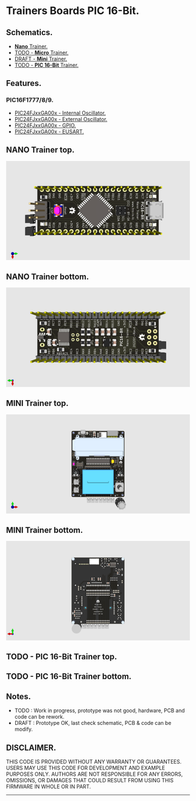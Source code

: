 # Trainers Boards PIC 16-Bit.

## Schematics.

- [**Nano** Trainer.](https://github.com/tronixio/trainers-pic16bit/blob/main/Kicad/nano/extras/schematic.pdf)
- [TODO - **Micro** Trainer.](https://github.com/tronixio/trainers-pic8bit/blob/main/Kicad/micro/extras/schematic.pdf)
- [DRAFT - **Mini** Trainer.](https://github.com/tronixio/trainers-pic16bit/blob/main/Kicad/mini/extras/schematic.pdf)
- [TODO - **PIC 16-Bit** Trainer.](https://github.com/tronixio/trainers-pic8bit/blob/main/Kicad/micro/extras/schematic.pdf)

## Features.

### PIC16F1777/8/9.

- [PIC24FJxxGA00x - Internal Oscillator.](https://github.com/tronixio/trainers-pic16bit/blob/main/Features/pic24fjxxga00x/intosc.md)
- [PIC24FJxxGA00x - External Oscillator.](https://github.com/tronixio/trainers-pic16bit/blob/main/Features/pic24fjxxga00x/extosc.md)
- [PIC24FJxxGA00x - GPIO.](https://github.com/tronixio/trainers-pic16bit/blob/main/Features/pic24fjxxga00x/gpio.md)
- [PIC24FJxxGA00x - EUSART.](https://github.com/tronixio/trainers-pic16bit/blob/main/Features/pic24fjxxga00x/eusart.md)

## NANO Trainer top.

![NANO Trainer top.](https://github.com/tronixio/trainers-pic16bit/blob/main/Kicad/nano/extras/top.png)

## NANO Trainer bottom.

![NANO Trainer bottom.](https://github.com/tronixio/trainers-pic16bit/blob/main/Kicad/nano/extras/bottom.png)

## MINI Trainer top.

![MINI Trainer top.](https://github.com/tronixio/trainers-pic16bit/blob/main/Kicad/mini/extras/top.png)

## MINI Trainer bottom.

![MINI Trainer bottom.](https://github.com/tronixio/trainers-pic16bit/blob/main/Kicad/mini/extras/bottom.png)

## TODO - PIC 16-Bit Trainer top.

<!-- ![PIC 16-Bit Trainer top.](https://github.com/tronixio/trainers-pic16bit/blob/main/Kicad/trainer/extras/top.png) -->

## TODO - PIC 16-Bit Trainer bottom.

<!-- ![PIC 16-Bit Trainer bottom.](https://github.com/tronixio/trainers-pic16bit/blob/main/Kicad/trainer/extras/bottom.png) -->

## Notes.

- TODO : Work in progress, prototype was not good, hardware, PCB and code can be rework.
- DRAFT : Prototype OK, last check schematic, PCB & code can be modify.

## DISCLAIMER.

THIS CODE IS PROVIDED WITHOUT ANY WARRANTY OR GUARANTEES.
USERS MAY USE THIS CODE FOR DEVELOPMENT AND EXAMPLE PURPOSES ONLY.
AUTHORS ARE NOT RESPONSIBLE FOR ANY ERRORS, OMISSIONS, OR DAMAGES THAT COULD
RESULT FROM USING THIS FIRMWARE IN WHOLE OR IN PART.

---
